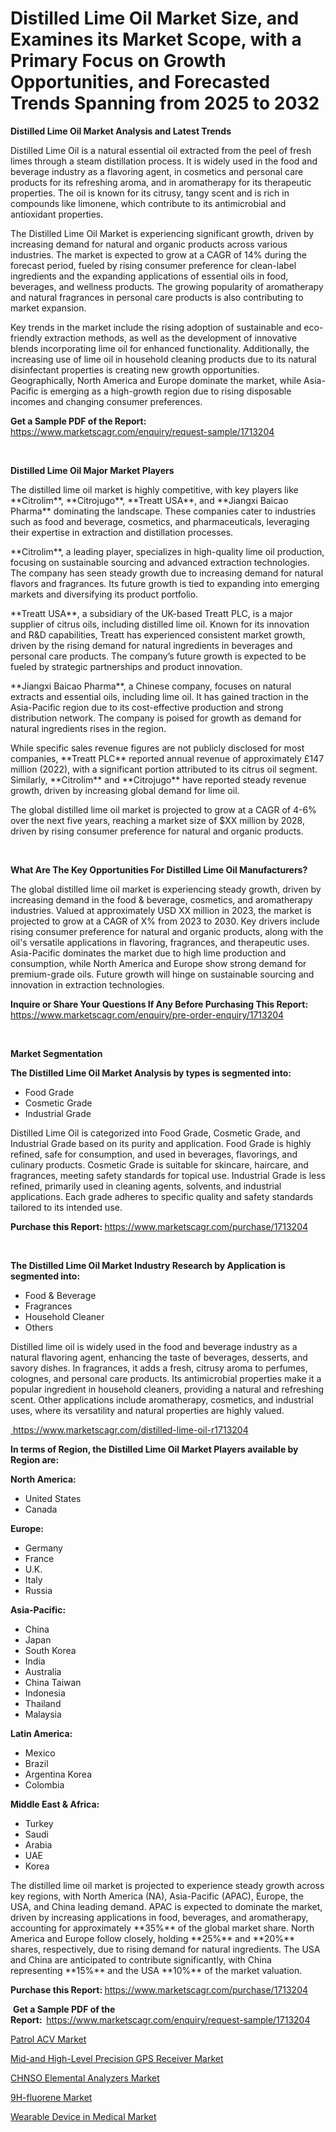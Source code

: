 <p><h1>Distilled Lime Oil Market Size, and Examines its Market Scope, with a Primary Focus on Growth Opportunities, and Forecasted Trends Spanning from 2025 to 2032</h1></p><p><strong>Distilled Lime Oil Market Analysis and Latest Trends</strong></p>
<p><p>Distilled Lime Oil is a natural essential oil extracted from the peel of fresh limes through a steam distillation process. It is widely used in the food and beverage industry as a flavoring agent, in cosmetics and personal care products for its refreshing aroma, and in aromatherapy for its therapeutic properties. The oil is known for its citrusy, tangy scent and is rich in compounds like limonene, which contribute to its antimicrobial and antioxidant properties.</p><p>The Distilled Lime Oil Market is experiencing significant growth, driven by increasing demand for natural and organic products across various industries. The market is expected to grow at a CAGR of 14% during the forecast period, fueled by rising consumer preference for clean-label ingredients and the expanding applications of essential oils in food, beverages, and wellness products. The growing popularity of aromatherapy and natural fragrances in personal care products is also contributing to market expansion.</p><p>Key trends in the market include the rising adoption of sustainable and eco-friendly extraction methods, as well as the development of innovative blends incorporating lime oil for enhanced functionality. Additionally, the increasing use of lime oil in household cleaning products due to its natural disinfectant properties is creating new growth opportunities. Geographically, North America and Europe dominate the market, while Asia-Pacific is emerging as a high-growth region due to rising disposable incomes and changing consumer preferences.</p></p>
<p><strong>Get a Sample PDF of the Report:&nbsp;</strong> <a href="https://www.marketscagr.com/enquiry/request-sample/1713204?utm_campaign=2180&utm_medium=2&utm_source=Github&utm_content=ia&utm_term=24012025&utm_id=distilled-lime-oil">https://www.marketscagr.com/enquiry/request-sample/1713204</a></p>
<p>&nbsp;</p>
<p><strong>Distilled Lime Oil Major Market Players</strong></p>
<p><p>The distilled lime oil market is highly competitive, with key players like **Citrolim**, **Citrojugo**, **Treatt USA**, and **Jiangxi Baicao Pharma** dominating the landscape. These companies cater to industries such as food and beverage, cosmetics, and pharmaceuticals, leveraging their expertise in extraction and distillation processes.</p><p>**Citrolim**, a leading player, specializes in high-quality lime oil production, focusing on sustainable sourcing and advanced extraction technologies. The company has seen steady growth due to increasing demand for natural flavors and fragrances. Its future growth is tied to expanding into emerging markets and diversifying its product portfolio.</p><p>**Treatt USA**, a subsidiary of the UK-based Treatt PLC, is a major supplier of citrus oils, including distilled lime oil. Known for its innovation and R&D capabilities, Treatt has experienced consistent market growth, driven by the rising demand for natural ingredients in beverages and personal care products. The company’s future growth is expected to be fueled by strategic partnerships and product innovation.</p><p>**Jiangxi Baicao Pharma**, a Chinese company, focuses on natural extracts and essential oils, including lime oil. It has gained traction in the Asia-Pacific region due to its cost-effective production and strong distribution network. The company is poised for growth as demand for natural ingredients rises in the region.</p><p>While specific sales revenue figures are not publicly disclosed for most companies, **Treatt PLC** reported annual revenue of approximately £147 million (2022), with a significant portion attributed to its citrus oil segment. Similarly, **Citrolim** and **Citrojugo** have reported steady revenue growth, driven by increasing global demand for lime oil.</p><p>The global distilled lime oil market is projected to grow at a CAGR of 4-6% over the next five years, reaching a market size of $XX million by 2028, driven by rising consumer preference for natural and organic products.</p></p>
<p>&nbsp;</p>
<p><strong>What Are The Key Opportunities For Distilled Lime Oil Manufacturers?</strong></p>
<p><p>The global distilled lime oil market is experiencing steady growth, driven by increasing demand in the food & beverage, cosmetics, and aromatherapy industries. Valued at approximately USD XX million in 2023, the market is projected to grow at a CAGR of X% from 2023 to 2030. Key drivers include rising consumer preference for natural and organic products, along with the oil's versatile applications in flavoring, fragrances, and therapeutic uses. Asia-Pacific dominates the market due to high lime production and consumption, while North America and Europe show strong demand for premium-grade oils. Future growth will hinge on sustainable sourcing and innovation in extraction technologies.</p></p>
<p><strong>Inquire or Share Your Questions If Any Before Purchasing This Report:</strong> <a href="https://www.marketscagr.com/enquiry/pre-order-enquiry/1713204?utm_campaign=2180&utm_medium=2&utm_source=Github&utm_content=ia&utm_term=24012025&utm_id=distilled-lime-oil">https://www.marketscagr.com/enquiry/pre-order-enquiry/1713204</a></p>
<p>&nbsp;</p>
<p><strong>Market Segmentation</strong></p>
<p><strong>The Distilled Lime Oil Market Analysis by types is segmented into:</strong></p>
<p><ul><li>Food Grade</li><li>Cosmetic Grade</li><li>Industrial Grade</li></ul></p>
<p><p>Distilled Lime Oil is categorized into Food Grade, Cosmetic Grade, and Industrial Grade based on its purity and application. Food Grade is highly refined, safe for consumption, and used in beverages, flavorings, and culinary products. Cosmetic Grade is suitable for skincare, haircare, and fragrances, meeting safety standards for topical use. Industrial Grade is less refined, primarily used in cleaning agents, solvents, and industrial applications. Each grade adheres to specific quality and safety standards tailored to its intended use.</p></p>
<p><strong>Purchase this Report:&nbsp;</strong><a href="https://www.marketscagr.com/purchase/1713204?utm_campaign=2180&utm_medium=2&utm_source=Github&utm_content=ia&utm_term=24012025&utm_id=distilled-lime-oil">https://www.marketscagr.com/purchase/1713204</a></p>
<p>&nbsp;</p>
<p><strong>The Distilled Lime Oil Market Industry Research by Application is segmented into:</strong></p>
<p><ul><li>Food & Beverage</li><li>Fragrances</li><li>Household Cleaner</li><li>Others</li></ul></p>
<p><p>Distilled lime oil is widely used in the food and beverage industry as a natural flavoring agent, enhancing the taste of beverages, desserts, and savory dishes. In fragrances, it adds a fresh, citrusy aroma to perfumes, colognes, and personal care products. Its antimicrobial properties make it a popular ingredient in household cleaners, providing a natural and refreshing scent. Other applications include aromatherapy, cosmetics, and industrial uses, where its versatility and natural properties are highly valued.</p></p>
<p><a href="https://www.marketscagr.com/distilled-lime-oil-r1713204?utm_campaign=2180&utm_medium=2&utm_source=Github&utm_content=ia&utm_term=24012025&utm_id=distilled-lime-oil">&nbsp;https://www.marketscagr.com/distilled-lime-oil-r1713204</a></p>
<p><strong>In terms of Region, the Distilled Lime Oil Market Players available by Region are:</strong></p>
<p>
    <p> <strong> North America: </strong>
        <ul>
            <li>United States</li>
            <li>Canada</li>
        </ul>
        </p> 
    <p> <strong> Europe: </strong>
        <ul>
            <li>Germany</li>
            <li>France</li>
            <li>U.K.</li>
            <li>Italy</li>
            <li>Russia</li>
        </ul>
        </p> 
    <p> <strong> Asia-Pacific: </strong>
        <ul>
            <li>China</li>
            <li>Japan</li>
            <li>South Korea</li>
            <li>India</li>
            <li>Australia</li>
            <li>China Taiwan</li>
            <li>Indonesia</li>
            <li>Thailand</li>
            <li>Malaysia</li>
        </ul>
        </p> 
    <p> <strong> Latin America: </strong>
        <ul>
            <li>Mexico</li>
            <li>Brazil</li>
            <li>Argentina Korea</li>
            <li>Colombia</li>
        </ul>
        </p> 
    <p> <strong> Middle East & Africa: </strong>
        <ul>
            <li>Turkey</li>
            <li>Saudi</li>
            <li>Arabia</li>
            <li>UAE</li>
            <li>Korea</li>
        </ul>
    </p>
    </p>
<p><p>The distilled lime oil market is projected to experience steady growth across key regions, with North America (NA), Asia-Pacific (APAC), Europe, the USA, and China leading demand. APAC is expected to dominate the market, driven by increasing applications in food, beverages, and aromatherapy, accounting for approximately **35%** of the global market share. North America and Europe follow closely, holding **25%** and **20%** shares, respectively, due to rising demand for natural ingredients. The USA and China are anticipated to contribute significantly, with China representing **15%** and the USA **10%** of the market valuation.</p></p>
<p><strong>Purchase this Report: </strong><a href="https://www.marketscagr.com/purchase/1713204?utm_campaign=2180&utm_medium=2&utm_source=Github&utm_content=ia&utm_term=24012025&utm_id=distilled-lime-oil">https://www.marketscagr.com/purchase/1713204</a></p>
<p>&nbsp;<strong>Get a Sample PDF of the Report:&nbsp;&nbsp;</strong><a href="https://www.marketscagr.com/enquiry/request-sample/1713204?utm_campaign=2180&utm_medium=2&utm_source=Github&utm_content=ia&utm_term=24012025&utm_id=distilled-lime-oil">https://www.marketscagr.com/enquiry/request-sample/1713204</a></p>
<p><strong></strong></p>
<p><p><a href="https://www.linkedin.com/pulse/patrol-acv-markets-comprehensive-analysis-which-includes-forecasted-c8afe?utm_campaign=2180&utm_medium=2&utm_source=Github&utm_content=ia&utm_term=24012025&utm_id=distilled-lime-oil">Patrol ACV Market</a></p><p><a href="https://www.linkedin.com/pulse/determining-mid-and-high-level-precision-gps-receivermarket-imyxc?utm_campaign=2180&utm_medium=2&utm_source=Github&utm_content=ia&utm_term=24012025&utm_id=distilled-lime-oil">Mid-and High-Level Precision GPS Receiver Market</a></p><p><a href="https://www.linkedin.com/pulse/comprehensive-study-chnso-elemental-analyzers-market-share-qdoze?utm_campaign=2180&utm_medium=2&utm_source=Github&utm_content=ia&utm_term=24012025&utm_id=distilled-lime-oil">CHNSO Elemental Analyzers Market</a></p><p><a href="https://www.linkedin.com/pulse/9h-fluorene-market-challenges-forecasts-development-rswsc?utm_campaign=2180&utm_medium=2&utm_source=Github&utm_content=ia&utm_term=24012025&utm_id=distilled-lime-oil">9H-fluorene Market</a></p><p><a href="https://www.linkedin.com/pulse/wearable-device-medical-market-trends-prediction-ofthe-oqy3e?utm_campaign=2180&utm_medium=2&utm_source=Github&utm_content=ia&utm_term=24012025&utm_id=distilled-lime-oil">Wearable Device in Medical Market</a></p></p>